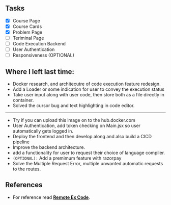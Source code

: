 ## Tasks

-   [x] Course Page
-   [x] Course Cards
-   [x] Problem Page
-   [ ] Teriminal Page
-   [ ] Code Execution Backend
-   [ ] User Authentication
-   [ ] Responsiveness (OPTIONAL)

## Where I left last time:

-   Docker research, and architecutre of code execution feature redesign.
-   Add a Loader or some indication for user to convey the execution status
-   Take user input along with user code, then store both as a file directly in container.
-   Solved the cursor bug and text highlighting in code editor.

---

-   Try if you can upload this image on to the hub.docker.com
-   User Authentication, add token checking on Main.jsx so user automatically gets logged in.
-   Deploy the frontend and then develop along and also build a CICD pipeline
-   Improve the backend architecture.
-   add a functionality for user to request their choice of language compiler.
-   `(OPTIONAL):` Add a premimum feature with razorpay
-   Solve the Multiple Request Error, multiple unwanted automatic requests to the routes.

## References

-   For reference read [**Remote Ex Code**](https://github.com/Tushar3099/Remote-Executor/blob/main/rce-server/server/api/services/code.service.js).
